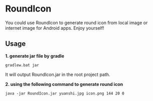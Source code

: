 # RoundIcon
You could use RoundIcon to generate round icon from local image or internet image for Android apps. Enjoy yourself!
## Usage
**1. generate jar file by gradle**

```
gradlew.bat jar
```
It will output RoundIcon.jar in the root project path.

**2. using the following command to generate round icon**

```
java -jar RoundIcon.jar yuanshi.jpg icon.png 144 20 0
```
